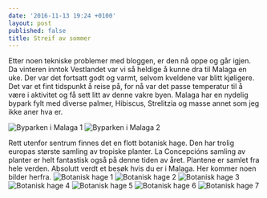 ```yaml
---
date: '2016-11-13 19:24 +0100'
layout: post
published: false
title: Streif av sommer
---
```


Etter noen tekniske problemer med bloggen, er den nå oppe og går igjen. Da vinteren inntok Vestlandet var vi så heldige å kunne dra til Malaga en uke. Der var det fortsatt godt og varmt, selvom kveldene var blitt kjøligere. Det var et fint tidspunkt å reise på, for nå var det passe temperatur til å være i aktivitet og få sett litt av denne vakre byen. Malaga har en nydelig bypark fylt med diverse palmer, Hibiscus, Strelitzia og masse annet som jeg ikke aner hva er. 

![Byparken i Malaga 1]({{site.baseurl}}/assets/img/IMG_1956.JPG)
![Byparken i Malaga 2]({{site.baseurl}}/assets/img/IMG_1952.JPG)
<!--more-->

Rett utenfor sentrum finnes det en flott botanisk hage. Den har trolig europas største samling av tropiske planter. La Concepcións samling av planter er helt fantastisk også på denne tiden av året. Plantene er samlet fra hele verden. Absolutt verdt et besøk hvis du er i Malaga.
Her kommer noen bilder herfra. 
![Botanisk hage 1]({{site.baseurl}}/assets/img/IMG_2166.JPG)
![Botanisk hage 2]({{site.baseurl}}/assets/img/IMG_1967.JPG)
![Botanisk hage 3]({{site.baseurl}}/assets/img/IMG_2133.JPG)
![Botanisk hage 4]({{site.baseurl}}/assets/img/IMG_2150.JPG)
![Botanisk hage 5]({{site.baseurl}}/assets/img/IMG_2161.JPG)
![Botanisk hage 6]({{site.baseurl}}/assets/img/IMG_2150.JPG)
![Botanisk hage 7]({{site.baseurl}}/assets/img/IMG_2186.JPG)

